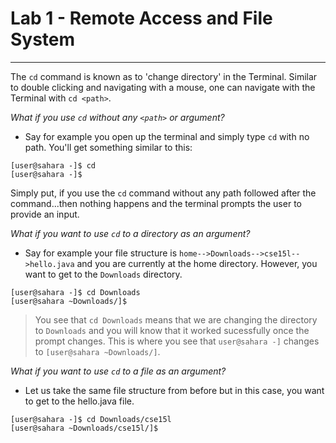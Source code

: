 # Lab 1 - Remote Access and File System
---
The `cd` command is known as to 'change directory' in the Terminal. Similar to double clicking and navigating with a mouse, one can navigate with the Terminal with `cd <path>`. 

*What if you use `cd` without any `<path>` or argument?*
- Say for example you open up the terminal and simply type `cd` with no path. You'll get something similar to this:
```
[user@sahara -]$ cd
[user@sahara -]$
```
Simply put, if you use the `cd` command without any path followed after the command...then nothing happens and the terminal prompts the user to provide an input.


*What if you want to use `cd` to a directory as an argument?*
- Say for example your file structure is `home-->Downloads-->cse15l-->hello.java` and you are currently at the home directory. However, you want to get to the `Downloads` directory.
```
[user@sahara -]$ cd Downloads
[user@sahara ~Downloads/]$
```
> You see that `cd Downloads` means that we are changing the directory to `Downloads` and you will know that it worked sucessfully once the prompt changes. This is where you see that `user@sahara -]` changes to `[user@sahara ~Downloads/]`.

*What if you want to use `cd` to a file as an argument?*
- Let us take the same file structure from before but in this case, you want to get to the hello.java file.
```
[user@sahara -]$ cd Downloads/cse15l
[user@sahara ~Downloads/cse15l/]$
```
